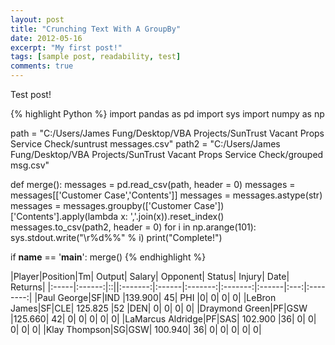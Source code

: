 ```yaml
---
layout: post
title: "Crunching Text With A GroupBy"
date: 2012-05-16
excerpt: "My first post!"
tags: [sample post, readability, test]
comments: true
---
```


Test post!

{% highlight Python %}
import pandas as pd
import sys
import numpy as np

path = "C:/Users/James Fung/Desktop/VBA Projects/SunTrust Vacant Props Service Check/suntrust messages.csv"
path2 = "C:/Users/James Fung/Desktop/VBA Projects/SunTrust Vacant Props Service Check/grouped msg.csv"

def merge():
    messages = pd.read_csv(path, header = 0)
    messages = messages[['Customer Case','Contents']]
    messages = messages.astype(str)
    messages = messages.groupby(['Customer Case'])['Contents'].apply(lambda x: ','.join(x)).reset_index()
    messages.to_csv(path2, header = 0)
    for i in np.arange(101):
        sys.stdout.write("\r%d%%" % i)
    print("Complete!")

if __name__ == '__main__':
    merge()
{% endhighlight %}


|Player|Position|Tm|	Output|	Salary|	Opponent|	Status|	Injury|	Date|	Returns|
|:-----|:------:|::||:-------:|:------|:-------:|:-------:|:------|:---:|:--------:|
|Paul George|SF|IND	|139.900|	45|	PHI	|0|	0|	0|	0|
|LeBron James|SF|CLE|	125.825	|52	|DEN|	0|	0|	0|	0|
|Draymond Green|PF|GSW	|125.660|	42|	0|	0|	0|	0|	0|
|LaMarcus Aldridge|PF|SAS|	102.900	|36|	0|	0|	0|	0|	0|
|Klay Thompson|SG|GSW|	100.940|	36|	0|	0|	0|	0|	0|
